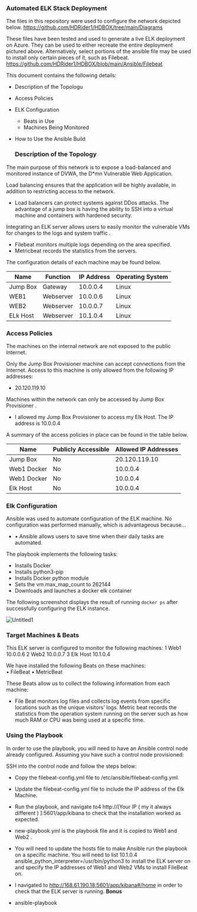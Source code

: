  ### Automated ELK Stack Deployment

The files in this repository were used to configure the network depicted below.
https://github.com/HDRider1/HDBOX/tree/main/Diagrams

These files have been tested and used to generate a live ELK deployment on Azure. They can be used to either recreate the entire deployment pictured above. Alternatively, select portions of the ansible  file may be used to install only certain pieces of it, such as Filebeat.
https://github.com/HDRider1/HDBOX/blob/main/Ansible/Filebeat

This document contains the following details:
- Description of the Topologu
- Access Policies
- ELK Configuration
  - Beats in Use
  - Machines Being Monitored
- How to Use the Ansible Build


  ### Description of the Topology

The main purpose of this network is to expose a load-balanced and monitored instance of DVWA, the D*mn Vulnerable Web Application.

Load balancing ensures that the application will be highly available, in addition to restricting access to the network.
- Load balancers can protect systems against DDos attacks. The advantage of a jump box is having the 
  ability to SSH into a virtual machine and containers with hardened security.

Integrating an ELK server allows users to easily monitor the vulnerable VMs for changes to the  logs and system traffic .
- Filebeat monitors multiple logs depending on the area specified.
- Metricbeat records the statistics from the servers.

The configuration details of each machine may be found below.


| Name     | Function | IP Address | Operating System |
|----------|----------|------------|------------------|
| Jump Box | Gateway  | 10.0.0.4   | Linux            |
| WEB1     |Webserver | 10.0.0.6   | Linux            |
| WEB2     |Webserver | 10.0.0.7   | Linux            |
| ELk Host |Webserver | 10.1.0.4   | Linux            |

### Access Policies

The machines on the internal network are not exposed to the public Internet. 

Only the Jump Box Provisioner  machine can accept connections from the Internet. Access to this machine is only allowed from the following IP addresses:
- 	20.120.119.10

Machines within the network can only be accessed by Jump Box Provisioner .
- 	I allowed my Jump Box Provisioner to access my Elk Host. The IP address is 10.0.0.4

A summary of the access policies in place can be found in the table below.

| Name      | Publicly Accessible | Allowed IP Addresses |
|---------- |---------------------|----------------------|
| Jump Box  | No                  | 20.120.119.10        |
|Web1 Docker| No                  |  10.0.0.4            |
|Web1 Docker| No                  |  10.0.0.4            |
| Elk Host  | No                  |  10.0.0.4            |

### Elk Configuration

Ansible was used to automate configuration of the ELK machine. No configuration was performed manually, which is advantageous because...
- •	Ansible allows users to save time when their daily tasks are automated.

The playbook implements the following tasks:
- 	Installs Docker
-   Installs python3-pip
-   Installs Docker python module
-   Sets the vm.max_map_count to 262144
-   Downloads and launches a docker elk container

The following screenshot displays the result of running `docker ps` after successfully configuring the ELK instance.

![Untitled1](https://user-images.githubusercontent.com/89166484/146654026-c8e799fb-4ba0-4a95-a44c-1aeaaa9e769b.png)

### Target Machines & Beats
This ELK server is configured to monitor the following machines:
1	Web1 10.0.0.6
2	Web2 10.0.0.7
3	Elk Host 10.1.0.4


We have installed the following Beats on these machines:   
•	FileBeat
•	MetricBeat

These Beats allow us to collect the following information from each machine:
-	File Beat monitors log files and collects log events from specific locations such as the unique visitors’ logs. Metric beat records the statistics from the operation system running on the server such as how much RAM or CPU was being used at a specific time.

### Using the Playbook
In order to use the playbook, you will need to have an Ansible control node already configured. Assuming you have such a control node provisioned: 

SSH into the control node and follow the steps below:
-	Copy the filebeat-config.yml file to /etc/ansible/filebeat-config.yml.
-	Update the filebeat-config.yml file to include the IP address of the Elk Machine.
- Run the playbook, and navigate to4	http://[Your IP ( my it always different ) ]:5601/app/kibana to check that the installation worked as expected.

- new-playbook.yml is the playbook file and it is copied to Web1 and Web2 .
- You will need to update the hosts file to make Ansible run the playbook on a specific machine. You will need to list 10.1.0.4 ansible_python_interpreter=/usr/bin/python3 to     install the ELK server on and specify the IP addresses of Web1 and Web2 VMs to install FileBeat on.
-	I navigated to http://168.61.190.18:5601/app/kibana#/home in order to check that the ELK server is running.
 **Bonus**
 - ansible-playbook
